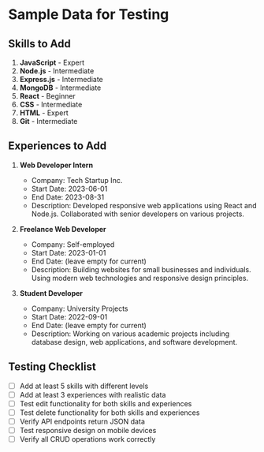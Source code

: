 # Sample Data for Testing

## Skills to Add
1. **JavaScript** - Expert
2. **Node.js** - Intermediate  
3. **Express.js** - Intermediate
4. **MongoDB** - Intermediate
5. **React** - Beginner
6. **CSS** - Intermediate
7. **HTML** - Expert
8. **Git** - Intermediate

## Experiences to Add
1. **Web Developer Intern**
   - Company: Tech Startup Inc.
   - Start Date: 2023-06-01
   - End Date: 2023-08-31
   - Description: Developed responsive web applications using React and Node.js. Collaborated with senior developers on various projects.

2. **Freelance Web Developer**
   - Company: Self-employed
   - Start Date: 2023-01-01
   - End Date: (leave empty for current)
   - Description: Building websites for small businesses and individuals. Using modern web technologies and responsive design principles.

3. **Student Developer**
   - Company: University Projects
   - Start Date: 2022-09-01
   - End Date: (leave empty for current)
   - Description: Working on various academic projects including database design, web applications, and software development.

## Testing Checklist

- [ ] Add at least 5 skills with different levels
- [ ] Add at least 3 experiences with realistic data
- [ ] Test edit functionality for both skills and experiences
- [ ] Test delete functionality for both skills and experiences
- [ ] Verify API endpoints return JSON data
- [ ] Test responsive design on mobile devices
- [ ] Verify all CRUD operations work correctly 